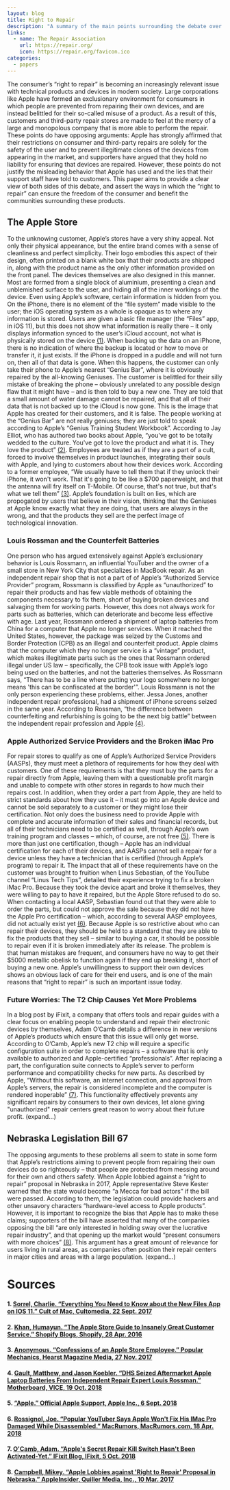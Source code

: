 ```yaml
---
layout: blog
title: Right to Repair
description: "A summary of the main points surrounding the debate over Right to Repair and an argument in favour of it, with a focus on Apple devices and customer experience."
links:
  - name: The Repair Association
    url: https://repair.org/
    icon: https://repair.org/favicon.ico
categories:
  - papers
---
```


The consumer’s “right to repair” is becoming an increasingly relevant issue with technical products
and devices in modern society. Large corporations like Apple have formed an exclusionary environment
for consumers in which people are prevented from repairing their own devices, and are instead
belittled for their so-called misuse of a product. As a result of this, customers and third-party
repair stores are made to feel at the mercy of a large and monopolous company that is more able to
perform the repair. These points do have opposing arguments: Apple has strongly affirmed that their
restrictions on consumer and third-party repairs are solely for the safety of the user and to prevent
illegitimate clones of the devices from appearing in the market, and supporters have argued that they
hold no liability for ensuring that devices are repaired. However, these points do not justify the
misleading behavior that Apple has used and the lies that their support staff have told to customers.
This paper aims to provide a clear view of both sides of this debate, and assert the ways in which
the “right to repair” can ensure the freedom of the consumer and benefit the communities surrounding
these products.

## The Apple Store

To the unknowing customer, Apple’s stores have a very shiny appeal. Not only their physical
appearance, but the entire brand comes with a sense of cleanliness and perfect simplicity. Their
logo embodies this aspect of their design, often printed on a blank white box that their products
are shipped in, along with the product name as the only other information provided on the front panel.
The devices themselves are also designed in this manner. Most are formed from a single block of
aluminium, presenting a clean and unblemished surface to the user, and hiding all of the inner
workings of the device. Even using Apple’s software, certain information is hidden from you. On the
iPhone, there is no element of the “file system” made visible to the user; the iOS operating system
as a whole is opaque as to where any information is stored. Users are given a basic file manager (the
“Files” app, in iOS 11), but this does not show what information is really there – it only displays
information synced to the user’s iCloud account, not what is physically stored on the device [(1)][Sorrel].
When backing up the data on an iPhone, there is no indication of where the backup is located or how
to move or transfer it, it just exists. If the iPhone is dropped in a puddle and will not turn on,
then all of that data is gone. When this happens, the customer can only take their phone to Apple’s
nearest “Genius Bar”, where it is obviously repaired by the all-knowing Geniuses. The customer is
belittled for their silly mistake of breaking the phone – obviously unrelated to any possible
design flaw that it might have – and is then told to buy a new one. They are told that a small
amount of water damage cannot be repaired, and that all of their data that is not backed up to the
iCloud is now gone. This is the image that Apple has created for their customers, and it is false.
The people working at the “Genius Bar” are not really geniuses; they are just told to speak
according to Apple’s “Genius Training Student Workbook”. According to Jay Elliot, who has authored
two books about Apple, “you've got to be totally wedded to the culture. You've got to love the product
and what it is. They love the product” [(2)][Khan]. Employees are treated as if they are a part of a cult,
forced to involve themselves in product launches, integrating their souls with Apple, and lying to
customers about how their devices work. According to a former employee, “We usually have to tell them
that if they unlock their iPhone, it won't work. That it's going to be like a $700 paperweight, and
that the antenna will fry itself on T-Mobile. Of course, that's not true, but that's what we tell them”
[(3)][Anonymous]. Apple’s foundation is built on lies, which are propogated by users that believe in
their vision, thinking that the Geniuses at Apple know exactly what they are doing, that users are
always in the wrong, and that the products they sell are the perfect image of technological innovation.

### Louis Rossman and the Counterfeit Batteries

One person who has argued extensively against Apple’s exclusionary behavior is Louis Rossmann, an
influential YouTuber and the owner of a small store in New York City that specializes in MacBook repair.
As an independent repair shop that is not a part of of Apple’s “Authorized Service Provider” program,
Rossmann is classified by Apple as “unauthorized” to repair their products and has few viable methods of
obtaining the components necessary to fix them, short of buying broken devices and salvaging them for
working parts. However, this does not always work for parts such as batteries, which can deteriorate
and become less effective with age. Last year, Rossmann ordered a shipment of laptop batteries from
China for a computer that Apple no longer services. When it reached the United States, however, the
package was seized by the Customs and Border Protection (CPB) as an illegal and counterfeit product.
Apple claims that the computer which they no longer service is a “vintage” product, which makes
illegitimate parts such as the ones that Rossmann ordered illegal under US law – specifically, the CPB
took issue with Apple’s logo being used on the batteries, and not the batteries themselves. As Rossmann
says, “There has to be a line where putting your logo somewhere no longer means 'this can be confiscated
at the border'”. Louis Rossmann is not the only person experiencing these problems, either. Jessa Jones,
another independent repair professional, had a shipment of iPhone screens seized in the same year.
According to Rossman, “the difference between counterfeiting and refurbishing is going to be the next
big battle” between the independent repair profession and Apple [(4)][Gault].

### Apple Authorized Service Providers and the Broken iMac Pro

For repair stores to qualify as one of Apple’s Authorized Service Providers (AASPs), they must meet a
plethora of requirements for how they deal with customers. One of these requirements is that they must
buy the parts for a repair directly from Apple, leaving them with a questionable profit margin and
unable to compete with other stores in regards to how much their repairs cost. In addition, when they
order a part from Apple, they are held to strict standards about how they use it – it must go into an
Apple device and cannot be sold separately to a customer or they might lose their certification. Not
only does the business need to provide Apple with complete and accurate information of their sales and
financial records, but all of their technicians need to be certified as well, through Apple’s own
training program and classes – which, of course, are not free [(5)][Apple]. There is more than just one
certification, though – Apple has an individual certification for each of their devices, and AASPs
cannot sell a repair for a device unless they have a technician that is certified (through Apple’s
program) to repair it. The impact that all of these requirements have on the customer was brought to
fruition when Linus Sebastian, of the YouTube channel “Linus Tech Tips”, detailed their experience
trying to fix a broken iMac Pro. Because they took the device apart and broke it themselves, they were
willing to pay to have it repaired, but the Apple Store refused to do so. When contacting a local AASP,
Sebastian found out that they were able to order the parts, but could not approve the sale because they
did not have the Apple Pro certification – which, according to several AASP employees, did not actually
exist yet [(6)][Rossignol]. Because Apple is so restrictive about who can repair their devices, they
should be held to a standard that they are able to fix the products that they sell – similar to buying a
car, it should be possible to repair even if it is broken immediately after its release. The problem is
that human mistakes are frequent, and consumers have no way to get their $5000 metallic obelisk to
function again if they end up breaking it, short of buying a new one. Apple’s unwillingness to support
their own devices shows an obvious lack of care for their end users, and is one of the main reasons
that “right to repair” is such an important issue today.

### Future Worries: The T2 Chip Causes Yet More Problems

In a blog post by iFixit, a company that offers tools and repair guides with a clear focus on enabling
people to understand and repair their electronic devices by themselves, Adam O’Camb details a difference
in new versions of Apple’s products which ensure that this issue will only get worse. According to O’Camb,
Apple’s new T2 chip will require a specific configuration suite in order to complete repairs – a software
that is only available to authorized and Apple-certified “professionals”. After replacing a part, the
configuration suite connects to Apple’s server to perform performance and compatibility checks for new
parts. As described by Apple, “Without this software, an internet connection, and approval from Apple’s
servers, the repair is considered incomplete and the computer is rendered inoperable” [(7)][O-Camb].
This functionality effectively prevents any significant repairs by consumers to their own devices, let
alone giving "unauthorized" repair centers great reason to worry about their future profit. (expand...)

## Nebraska Legislation Bill 67

The opposing arguments to these problems all seem to state in some form that Apple’s restrictions aiming
to prevent people from repairing their own devices do so righteously – that people are protected from
messing around for their own and others safety. When Apple lobbied against a “right to repair” proposal
in Nebraska in 2017, Apple representative Steve Kester warned that the state would become “a Mecca for
bad actors” if the bill were passed. According to them, the legislation could provide hackers and other
unsavory characters “hardware-level access to Apple products”. However, it is important to recognize
the bias that Apple has to make these claims; supporters of the bill have asserted that many of the
companies opposing the bill “are only interested in holding sway over the lucrative repair industry”,
and that opening up the market would “present consumers with more choices” [(8)][Campbell]. This argument
has a great amount of relevance for users living in rural areas, as companies often position their repair
centers in major cities and areas with a large population. (expand...)

# Sources

#### 1. [Sorrel, Charlie. “Everything You Need to Know about the New Files App on IOS 11.” Cult of Mac, Cultomedia, 22 Sept. 2017][Sorrel]
[Sorrel]: https://cultofmac.com/485980/everything-you-need-to-know-about-new-files-app-ios-11/

#### 2. [Khan, Humayun. “The Apple Store Guide to Insanely Great Customer Service.” Shopify Blogs, Shopify, 28 Apr. 2016][Khan]
[Khan]: https://shopify.com/retail/119535811-the-apple-store-guide-to-insanely-great-customer-service

#### 3. [Anonymous. “Confessions of an Apple Store Employee.” Popular Mechanics, Hearst Magazine Media, 27 Nov. 2017][Anonymous]
[Anonymous]: https://popularmechanics.com/technology/gadgets/a6520/confessions-of-an-apple-store-employee/

#### 4. [Gault, Matthew, and Jason Koebler. “DHS Seized Aftermarket Apple Laptop Batteries From Independent Repair Expert Louis Rossman.” Motherboard, VICE, 19 Oct. 2018][Gault]
[Gault]: https://motherboard.vice.com/en_us/article/a3ppvj/dhs-seized-aftermarket-apple-laptop-batteries-from-independent-repair-expert-louis-rossman

#### 5. [“Apple.” Official Apple Support, Apple Inc., 6 Sept. 2018][Apple]
[Apple]: https://support.apple.com/en-lamr/aasp-program

#### 6. [Rossignol, Joe. “Popular YouTuber Says Apple Won't Fix His IMac Pro Damaged While Disassembled.” MacRumors, MacRumors.com, 18 Apr. 2018][Rossignol]
[Rossignol]: https://www.macrumors.com/2018/04/18/linus-tech-tips-imac-pro-repair-video/

#### 7. [O'Camb, Adam. “Apple's Secret Repair Kill Switch Hasn't Been Activated-Yet.” IFixit Blog, IFixit, 5 Oct. 2018][O-Camb]
[O-Camb]: https://ifixit.org/blog/11673/t2-mac-repairs-test/

#### 8. [Campbell, Mikey. “Apple Lobbies against 'Right to Repair' Proposal in Nebraska.” AppleInsider, Quiller Media, Inc., 10 Mar. 2017][Campbell]
[Campbell]: https://appleinsider.com/articles/17/03/09/apple-lobbies-against-right-to-repair-proposal-in-nebraska

